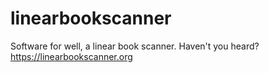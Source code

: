# linearbookscanner
Software for well, a linear book scanner. Haven't you heard? https://linearbookscanner.org

